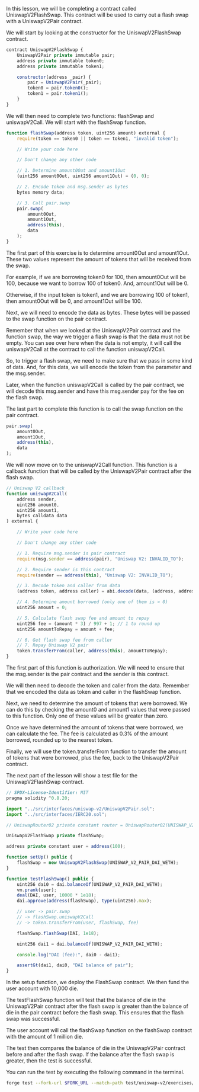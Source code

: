 In this lesson, we will be completing a contract called UniswapV2FlashSwap. This contract will be used to carry out a flash swap with a UniswapV2Pair contract. 

We will start by looking at the constructor for the UniswapV2FlashSwap contract. 

```javascript
contract UniswapV2FlashSwap {
    UniswapV2Pair private immutable pair;
    address private immutable token0;
    address private immutable token1;

    constructor(address _pair) {
        pair = UniswapV2Pair(_pair);
        token0 = pair.token0();
        token1 = pair.token1();
    }
}
```

We will then need to complete two functions: flashSwap and uniswapV2Call. We will start with the flashSwap function. 

```javascript
function flashSwap(address token, uint256 amount) external {
    require(token == token0 || token == token1, "invalid token");

    // Write your code here

    // Don't change any other code

    // 1. Determine amount0Out and amount1Out
    (uint256 amount0Out, uint256 amount1Out) = (0, 0);

    // 2. Encode token and msg.sender as bytes
    bytes memory data;

    // 3. Call pair.swap
    pair.swap(
        amount0Out,
        amount1Out,
        address(this),
        data
    );
}
```

The first part of this exercise is to determine amount0Out and amount1Out. These two values represent the amount of tokens that will be received from the swap. 

For example, if we are borrowing token0 for 100, then amount0Out will be 100, because we want to borrow 100 of token0. And, amount1Out will be 0. 

Otherwise, if the input token is token1, and we are borrowing 100 of token1, then amount0Out will be 0, and amount1Out will be 100.

Next, we will need to encode the data as bytes. These bytes will be passed to the swap function on the pair contract.

Remember that when we looked at the UniswapV2Pair contract and the function swap, the way we trigger a flash swap is that the data must not be empty. You can see over here when the data is not empty, it will call the uniswapV2Call at the contract to call the function uniswapV2Call.

So, to trigger a flash swap, we need to make sure that we pass in some kind of data. And, for this data, we will encode the token from the parameter and the msg.sender. 

Later, when the function uniswapV2Call is called by the pair contract, we will decode this msg.sender and have this msg.sender pay for the fee on the flash swap. 

The last part to complete this function is to call the swap function on the pair contract. 

```javascript
pair.swap(
    amount0Out,
    amount1Out,
    address(this),
    data
);
```

We will now move on to the uniswapV2Call function. This function is a callback function that will be called by the UniswapV2Pair contract after the flash swap.

```javascript
// Uniswap V2 callback
function uniswapV2Call(
    address sender,
    uint256 amount0,
    uint256 amount1,
    bytes calldata data
) external {

    // Write your code here

    // Don't change any other code

    // 1. Require msg.sender is pair contract
    require(msg.sender == address(pair), "Uniswap V2: INVALID_TO");

    // 2. Require sender is this contract
    require(sender == address(this), "Uniswap V2: INVALID_TO");

    // 3. Decode token and caller from data
    (address token, address caller) = abi.decode(data, (address, address));

    // 4. Determine amount borrowed (only one of them is > 0)
    uint256 amount = 0;

    // 5. Calculate flash swap fee and amount to repay
    uint256 fee = (amount * 3) / 997 + 1; // 1 to round up
    uint256 amountToRepay = amount + fee;

    // 6. Get flash swap fee from caller
    // 7. Repay Uniswap V2 pair
    token.transferFrom(caller, address(this), amountToRepay);
}
```

The first part of this function is authorization. We will need to ensure that the msg.sender is the pair contract and the sender is this contract. 

We will then need to decode the token and caller from the data. Remember that we encoded the data as token and caller in the flashSwap function.

Next, we need to determine the amount of tokens that were borrowed. We can do this by checking the amount0 and amount1 values that were passed to this function. Only one of these values will be greater than zero.

Once we have determined the amount of tokens that were borrowed, we can calculate the fee. The fee is calculated as 0.3% of the amount borrowed, rounded up to the nearest token.

Finally, we will use the token.transferFrom function to transfer the amount of tokens that were borrowed, plus the fee, back to the UniswapV2Pair contract. 

The next part of the lesson will show a test file for the UniswapV2FlashSwap contract. 

```javascript
// SPDX-License-Identifier: MIT
pragma solidity ^0.8.20;

import "../src/interfaces/uniswap-v2/UniswapV2Pair.sol";
import "../src/interfaces/IERC20.sol";

// UniswapRouter02 private constant router = UniswapRouter02(UNISWAP_V2_ROUTER_02);

UniswapV2FlashSwap private flashSwap;

address private constant user = address(100);

function setUp() public {
    flashSwap = new UniswapV2FlashSwap(UNISWAP_V2_PAIR_DAI_WETH);
}

function testFlashSwap() public {
    uint256 dai0 = dai.balanceOf(UNISWAP_V2_PAIR_DAI_WETH);
    vm.prank(user);
    deal(DAI, user, 10000 * 1e18);
    dai.approve(address(flashSwap), type(uint256).max);

    // user -> pair.swap
    // -> flashSwap.uniswapV2Call
    // -> token.transferFrom(user, flashSwap, fee)

    flashSwap.flashSwap(DAI, 1e18);

    uint256 dai1 = dai.balanceOf(UNISWAP_V2_PAIR_DAI_WETH);

    console.log("DAI (fee):", dai0 - dai1);

    assertGt(dai1, dai0, "DAI balance of pair");
}

```

In the setup function, we deploy the FlashSwap contract. We then fund the user account with 10,000 die. 

The testFlashSwap function will test that the balance of die in the UniswapV2Pair contract after the flash swap is greater than the balance of die in the pair contract before the flash swap. This ensures that the flash swap was successful. 

The user account will call the flashSwap function on the flashSwap contract with the amount of 1 million die. 

The test then compares the balance of die in the UniswapV2Pair contract before and after the flash swap. If the balance after the flash swap is greater, then the test is successful. 

You can run the test by executing the following command in the terminal.

```bash
forge test --fork-url $FORK_URL --match-path test/uniswap-v2/exercises/UniswapV2FlashSwap.test.sol
```
